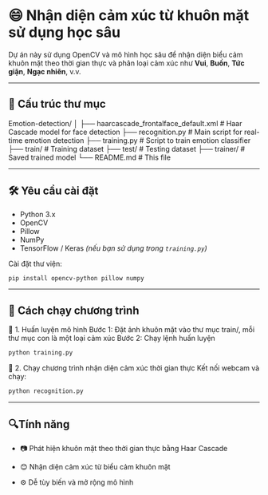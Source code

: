 # 😄 Nhận diện cảm xúc từ khuôn mặt sử dụng học sâu

Dự án này sử dụng OpenCV và mô hình học sâu để nhận diện biểu cảm khuôn mặt theo thời gian thực và phân loại cảm xúc như **Vui**, **Buồn**, **Tức giận**, **Ngạc nhiên**, v.v.

---

## 📁 Cấu trúc thư mục

Emotion-detection/
│
├── haarcascade_frontalface_default.xml # Haar Cascade model for face detection
├── recognition.py # Main script for real-time emotion detection
├── training.py # Script to train emotion classifier
├── train/ # Training dataset
├── test/ # Testing dataset
├── trainer/ # Saved trained model
└── README.md # This file

---

## 🛠️ Yêu cầu cài đặt

- Python 3.x
- OpenCV
- Pillow
- NumPy
- TensorFlow / Keras *(nếu bạn sử dụng trong `training.py`)*

Cài đặt thư viện:

```bash
pip install opencv-python pillow numpy
```

---

## 🚀 Cách chạy chương trình
🔧 1. Huấn luyện mô hình
Bước 1: Đặt ảnh khuôn mặt vào thư mục train/, mỗi thư mục con là một loại cảm xúc
Bước 2: Chạy lệnh huấn luyện
```bash
python training.py
```
🎥 2. Chạy chương trình nhận diện cảm xúc thời gian thực
Kết nối webcam và chạy:
```bash
python recognition.py
```

---

## 🔍Tính năng
- 📷 Phát hiện khuôn mặt theo thời gian thực bằng Haar Cascade

- 😊 Nhận diện cảm xúc từ biểu cảm khuôn mặt

- ⚙️ Dễ tùy biến và mở rộng mô hình

